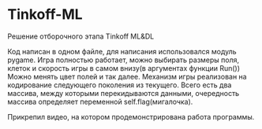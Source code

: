 # Tinkoff-ML
Решение отборочного этапа Tinkoff ML&amp;DL


Код написан в одном файле, для написания использовался модуль pygame. 
Игра полностью работает, можно выбирать размеры поля, клеток и скорость игры в самом внизу(в аргументах функции Run())
Можно менять цвет полей и так далее. Механизм игры реализован на кодирование следующего поколения из текущего. Всего есть два массива, между которыми перекидываются данными, очередность массива определяет переменной self.flag(мигалочка).

Прикрепил видео, на котором продемонстрирована работа программы. 
